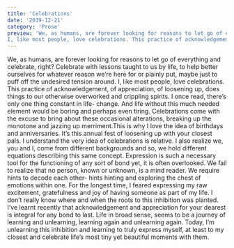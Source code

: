 ```yaml
---
title: 'Celebrations'
date: '2019-12-21'
category: 'Prose'
preview: 'We, as humans, are forever looking for reasons to let go of everything and celebrate, right? Celebrate with lessons taught to us by life, to help better ourselves for whatever reason we’re here for or plainly put, maybe just to puff off the undesired tension around.
I, like most people, love celebrations. This practice of acknowledgement, of appreciation, of loosening up, does things to our otherwise overworked and crippling spirits.'
---
```


We, as humans, are forever looking for reasons to let go of everything and celebrate, right? Celebrate with lessons taught to us by life, to help better ourselves for whatever reason we’re here for or plainly put, maybe just to puff off the undesired tension around.
I, like most people, love celebrations. This practice of acknowledgement, of appreciation, of loosening up, does things to our otherwise overworked and crippling spirits. I once read, there’s only one thing constant in life- change. And life without this much needed element would be boring and perhaps even tiring. Celebrations come with the excuse to bring about these occasional alterations, breaking up the monotone and jazzing up merriment.This is why I love the idea of birthdays and anniversaries. It’s this annual fest of loosening up with your closest pals. I understand the very idea of celebrations is relative. I also realize we, you and I, come from different backgrounds and so, we hold different equations describing this same concept.
Expression is such a necessary tool for the functioning of any sort of bond yet, it is often overlooked. We fail to realize that no person, known or unknown, is a mind reader. We require hints to decode each other- hints hinting and exploring the chest of emotions within one. For the longest time, I feared expressing my raw excitement, gratefulness and joy of having someone as part of my life. I don’t really know where and when the roots to this inhibition was planted. I’ve learnt recently that acknowledgement and appreciation for your dearest is integral for any bond to last. Life in broad sense, seems to be a journey of learning and unlearning, learning again and unlearning again. Today, I’m unlearning this inhibition and learning to truly express myself, at least to my closest and celebrate life’s most tiny yet beautiful moments with them.